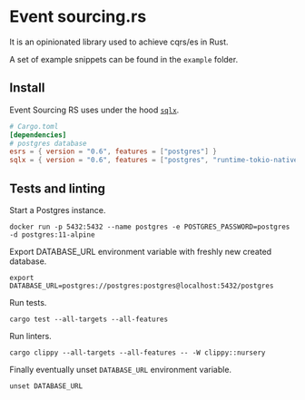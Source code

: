 # Event sourcing.rs

It is an opinionated library used to achieve cqrs/es in Rust.

A set of example snippets can be found in the `example` folder.

## Install

Event Sourcing RS uses under the hood [`sqlx`].

[`sqlx`]: https://github.com/launchbadge/sqlx

```toml
# Cargo.toml
[dependencies]
# postgres database
esrs = { version = "0.6", features = ["postgres"] }
sqlx = { version = "0.6", features = ["postgres", "runtime-tokio-native-tls", "uuid", "json", "chrono"] }
```

## Tests and linting

Start a Postgres instance.

```shell
docker run -p 5432:5432 --name postgres -e POSTGRES_PASSWORD=postgres -d postgres:11-alpine
```

Export DATABASE_URL environment variable with freshly new created database.

```shell
export DATABASE_URL=postgres://postgres:postgres@localhost:5432/postgres
```

Run tests.

```shell
cargo test --all-targets --all-features
```

Run linters.

```
cargo clippy --all-targets --all-features -- -W clippy::nursery
```

Finally eventually unset `DATABASE_URL` environment variable.

```shell
unset DATABASE_URL
```
